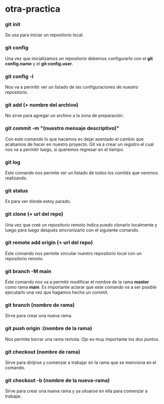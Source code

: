 # otra-practica

### git init

Se usa para iniciar un repositorio local.

### git config

Una vez que inicializamos un repositorio debemos configurarlo con el **git config.name** y el **git config.user**.

### git config -l

Nos va a permitir ver un listado de las configuraciones de nuestro repositorio.

### git add (+ nombre del archivo)

No sirve para agregar un archivo a la zona de preparación.

### git commit -m "(nuestro mensaje descriptivo)"

Con este comando lo que hacemos es dejar asentado el cambio que acabamos de hacer en nuestro proyecto.
Git va a crear un registro el cual nos va a permitir luego, si queremos regresar en el tiempo.

### git log

Éste comando nos permite ver un listado de todos los comités que venimos realizando.

### git status

Es para ver dónde estoy parado.

### git clone (+ url del repo)

Una vez que creé un repositorio remoto indica puedo clonarlo localmente y luego para luego después sincronizarlo con el siguiente comando.

### git remote add origin (+ url del repo)

Éste comando nos permite vincular nuestro repositorio local con un repositorio remoto.

### git branch -M main

Éste comando nos va a permitir modificar el nombre de la rama **master** como rama **main**.
Es importante aclarar que este comando va a ser posible ejecutarlo una vez que hagamos hecho un commit.

### git branch (nombre de rama)

Sirve para crear una nueva rama.

### git push origin :(nombre de la rama)

Nos permite borrar una rama remota. Ojo es muy importante los dos puntos.

### git checkout (nombre de rama)

Sirve para dirijirse y comenzar a trabajar en la rama que se menciona en el comando.

### git checkout -b (nombre de la nueva-rama)

Sirve para crear una nueva rama y ya situarse en ella para comenzar a trabajar.

